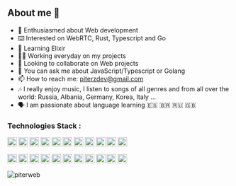 ## About me 📘

- 🎊 Enthusiasmed about Web development 
- ⌨️ Interested on WebRTC, Rust, Typescript and Go
- 🌱 Learning Elixir
- 👷‍♂️ Working everyday on my projects
- 👬 Looking to collaborate on Web projects
- 💬 You can ask me about JavaScript/Typescript or Golang
- 📫 How to reach me: piterzdev@gmail.com
- 🎶 I really enjoy music, I listen to songs of all genres and from all over the world: Russia, Albania, Germany, Korea, Italy ...
- 🗣 I am passionate about language learning 🇪🇸 🇧🇷 🇷🇺 🇬🇧

### Technologies Stack : 

<a href="https://code.visualstudio.com/" title="Visual Studio Code"><img src="https://github.com/get-icon/geticon/raw/master/icons/visual-studio-code.svg" alt="Visual Studio Code" width="21px" height="21px"></a>
<a href="https://developer.mozilla.org/en-US/docs/Web/JavaScript" title="JavaScript"><img src="https://github.com/get-icon/geticon/raw/master/icons/javascript.svg" alt="JavaScript" width="21px" height="21px"></a>
<a href="https://www.typescriptlang.org/" title="Typescript"> <img src="https://img.icons8.com/color/344/typescript.png" alt="Typescript" width="21px" height="21px"/></a>
<a href="https://www.w3.org/TR/html5/" title="HTML5"><img src="https://github.com/get-icon/geticon/raw/master/icons/html-5.svg" alt="HTML5" width="21px" height="21px"></a>
<a href="https://www.w3.org/TR/CSS/" title="CSS3"><img src="https://github.com/get-icon/geticon/raw/master/icons/css-3.svg" alt="CSS3" width="21px" height="21px"></a>
<a href="https://tailwindcss.com/" title="Tailwind CSS"><img src="https://github.com/get-icon/geticon/raw/master/icons/tailwindcss-icon.svg" alt="Tailwind CSS" width="21px" height="21px"></a>
<a href="https://nodejs.org/" title="Node.js"><img src="https://github.com/get-icon/geticon/raw/master/icons/nodejs-icon.svg" alt="Node.js" width="21px" height="21px"></a>
<a href="https://expressjs.com/es/" title="ExpressJS"><img src="https://www.vectorlogo.zone/logos/expressjs/expressjs-icon.svg" alt="ExpressJS" width="21px" height="21px"></a>
<a href="https://reactjs.org/" title="React"><img src="https://github.com/get-icon/geticon/raw/master/icons/react.svg" alt="React" width="21px" height="21px"></a>
<a href="https://nextjs.org/" title="Next"><img src="https://github.com/get-icon/geticon/raw/master/icons/nextjs-icon.svg" alt="Next" width="21px" height="21px"></a>
<a href="https://svelte.dev/" title="Svelte & SvelteKit"><img src="https://github.com/get-icon/geticon/raw/master/icons/svelte-icon.svg" alt="Svelte" width="21px" height="21px"></a>
<!--<a href="https://dart.dev/" title="Dart"><img src="https://dart.dev/assets/img/shared/dart/logo+text/horizontal/white.svg" alt="Dart" width="21px" height="21px"></a>-->
<a href="https://flutter.dev/" title="Flutter"><img src="https://user-images.githubusercontent.com/51419598/152648731-567997ec-ac1c-4a9c-a816-a1fb1882abbe.png" alt="Flutter" width="21px" height="21px"></a> 
<a href="https://www.mongodb.org/" title="MongoDB"><img src="https://github.com/get-icon/geticon/raw/master/icons/mongodb-icon.svg" alt="MongoDB" width="21px" height="21px"></a>
<a href="https://go.dev/" title="Golang"><img src="https://go.dev/blog/go-brand/Go-Logo/SVG/Go-Logo_Blue.svg" alt="Golang" width="21px" height="21px"></a>
<a href="https://www.java.com/" title="Java"><img src="https://github.com/get-icon/geticon/raw/master/icons/java.svg" alt="Java" width="21px" height="21px"/></a>
<a href="https://ejs.co/" title="EJS"><img src="https://github.com/get-icon/geticon/raw/master/icons/handlebars.svg" alt="EJS" width="21px" height="21px"></a>
<a href="https://vitejs.dev/" title="Vite"><img src="https://github.com/get-icon/geticon/raw/master/icons/vite.svg" alt="Vite" width="21px" height="21px"></a>
<a href="https://www.firebase.com/" title="Firebase"><img src="https://github.com/get-icon/geticon/raw/master/icons/firebase.svg" alt="Firebase" width="21px" height="21px"></a>
<a href="https://www.mysql.com/" title="SQL"><img src="https://github.com/get-icon/geticon/raw/master/icons/mysql.svg" alt="SQL" width="21px" height="21px"/></a>
<a href="https://git-scm.com/" title="Git"><img src="https://github.com/get-icon/geticon/raw/master/icons/git-icon.svg" alt="Git" width="21px" height="21px"></a>
<a href="https://en.wikipedia.org/wiki/C_(programming_language)" title="C"><img src="https://github.com/get-icon/geticon/raw/master/icons/c.svg" alt="C" width="21px" height="21px"></a>
<a href="https://www.docker.com/" title="docker"><img src="https://github.com/get-icon/geticon/raw/master/icons/docker-icon.svg" alt="docker" width="21px" height="21px"></a>

<p><img align="center" src="https://github-readme-stats.vercel.app/api/top-langs?username=piterweb&langs_count=6&show_icons=true&locale=en" alt="piterweb" /></p>
